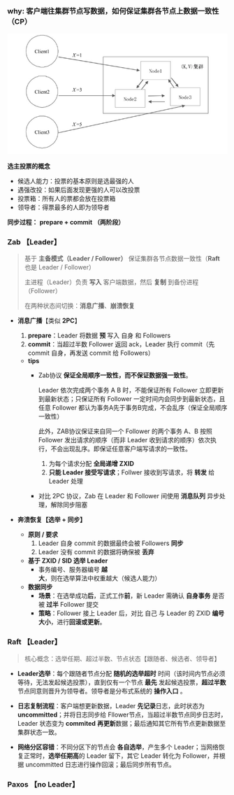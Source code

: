 ### why: 客户端往集群节点写数据，如何保证集群各节点上数据一致性（CP）

<img src="pictures/image-20210406191557474.png" alt="image-20210406191557474" style="zoom:80%;" />





**选主投票的概念**

- 候选人能力：投票的基本原则是选最强的人
- 遇强改投：如果后面发现更强的人可以改投票
- 投票箱：所有人的票都会放在投票箱
- 领导者：得票最多的人即为领导者

**同步过程：** **prepare + commit （两阶段）**



### Zab 【Leader】

> 基于 **主备模式（Leader / Follower）** 保证集群各节点数据一致性（**Raft** 也是 Leader / Follower）
>
> 主进程（Leader）负责 **写入** 客户端数据，然后 **复制** 到备份进程（Follower）
>
> 在两种状态间切换：**消息广播**、**崩溃恢复**

+ **消息广播**【类似 **2PC**】

  1. **prepare**：Leader 将数据 **预** 写入 自身 和 Followers
  2. **commit**：当超过半数 Follower 返回 ack，Leader 执行 commit（先 commit 自身，再发送 commit 给 Followers）

  + **tips**
    + Zab协议 **保证全局顺序一致性，而不保证数据强一致性**。

      Leader 依次完成两个事务 A B 时，不能保证所有 Follower 立即更新到最新状态；只保证所有 Follower 一定时间内会同步到最新状态，且任意 Follower 都认为事务A先于事务B完成，不会乱序（保证全局顺序一致性）

      此外，ZAB协议保证来自同一个 Follower 的两个事务 A、B 按照 Follower 发出请求的顺序（而非 Leader 收到请求的顺序）依次执行，不会出现乱序。即保证任意客户端写请求的一致性。

      1. 为每个请求分配 **全局递增 ZXID**
      2. **只能 Leader 接受写请求**；Follwer 接收到写请求，将 **转发** 给 Leader 处理 

    + 对比 2PC 协议，Zab 在 Leader 和 Follower 间使用 **消息队列** 异步处理，解除同步阻塞

+ **奔溃恢复【选举 + 同步】**

  + **原则 / 要求**
    1. Leader 自身 commit 的数据最终会被 Followers **同步**
    2. Leader 没有 commit 的数据将确保被 **丢弃**
  + **基于 ZXID / SID 选举 Leader**
    + 事务编号、服务器编号 **越大**，则在选举算法中权重越大（候选人能力）
  + **数据同步**
    + **场景**：在选举成功**后**，正式工作**前**，新 Leader 需确认 **自身事务** 是否被 **过半** Follower 提交
    + **策略**：Follower 接上 Leader 后，对比 自己 与 Leader 的 ZXID **编号大小**，进行**回滚或更新**。




### Raft 【Leader】

> 核心概念：选举任期、超过半数、节点状态【跟随者、候选者、领导者】

+ **Leader选举**：每个跟随者节点分配 **随机的选举超时** 时间（该时间内节点必须等待，无法发起候选投票），直到仅有一个节点 **最先** 发起候选投票，**超过半数** 节点同意则晋升为领导者。领导者是分布式系统的 **操作入口** 。

+ **日志复制流程**：客户端想更新数据，Leader **先记录**日志，此时状态为 **uncommitted**；并将日志同步给 Fllower节点，当超过半数节点同步日志时，Leader 状态变为 **commited** **再更新**数据；最后通知其它所有节点更新数据至集群状态一致。    

+ **网络分区容错**：不同分区下的节点会 **各自选举**，产生多个 Leader；当网络恢复正常时，**选举任期高**的 Leader 留下，其它 Leader 转化为 Follower，并根据 uncommitted 日志进行操作回滚；最后同步所有节点。




### Paxos 【no Leader】



